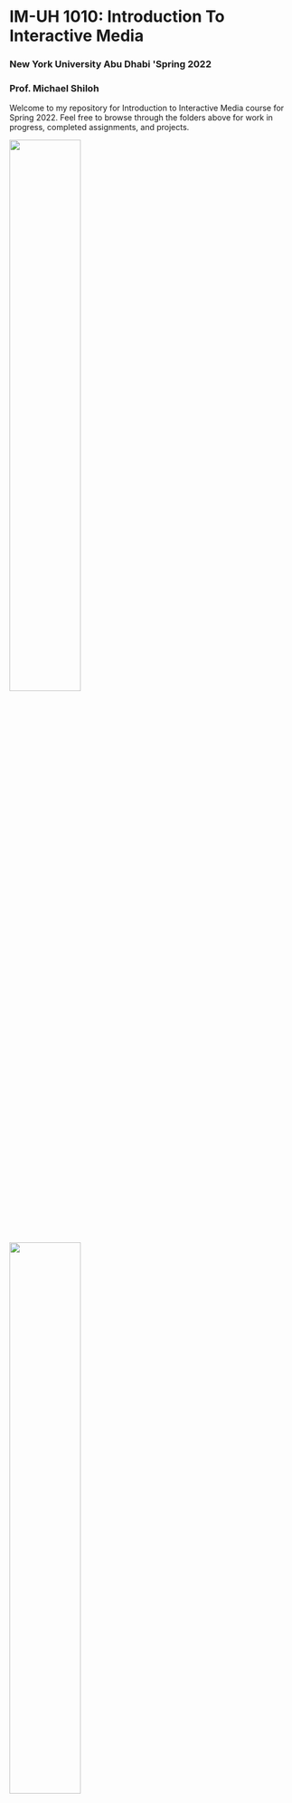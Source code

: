# IM-UH 1010: Introduction To Interactive Media
### New York University Abu Dhabi 'Spring 2022
### Prof. Michael Shiloh

Welcome to my repository for Introduction to Interactive Media course for Spring 2022. Feel free to browse through the folders above for work in progress, completed assignments, and projects.  


<img src="https://user-images.githubusercontent.com/92122776/151950348-0eab0054-943a-475c-b6f1-3b8daf3d4fa2.jpg" width=50% height=50%> <img src="https://user-images.githubusercontent.com/92122776/151948533-40af8a01-2501-4494-bc19-f391736ca71c.jpg" width=50% height=50%>

